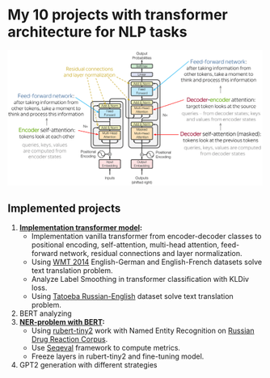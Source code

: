 # My 10 projects with transformer architecture for NLP tasks
![image](transformers.png)

## Implemented projects
1) <b>[Implementation transformer model](https://github.com/Arseny5/nlp-personal-projects/tree/main/01-implement-vanilla-transformer):</b>
   - Implementation vanilla transformer from encoder-decoder classes to positional encoding, self-attention, multi-head attention, feed-forward network, residual connections and layer normalization.
   - Using [WMT 2014](https://huggingface.co/datasets/wmt14) English-German and English-French datasets solve text translation problem.
   - Analyze Label Smoothing in transformer classification with KLDiv loss.
   - Using [Tatoeba Russian-English](https://huggingface.co/datasets/tatoeba) dataset solve text translation problem.
3) BERT analyzing
4) <b>[NER-problem with BERT](https://github.com/Arseny5/nlp-personal-projects/tree/main/03-bert-for-NER):</b>
   - Using [rubert-tiny2](https://huggingface.co/cointegrated/rubert-tiny2) work with Named Entity Recognition on [Russian Drug Reaction Corpus](https://github.com/cimm-kzn/RuDReC).
   - Use [Seqeval](https://github.com/chakki-works/seqeval) framework to compute metrics.
   - Freeze layers in rubert-tiny2 and fine-tuning model.
5) GPT2 generation with different strategies
